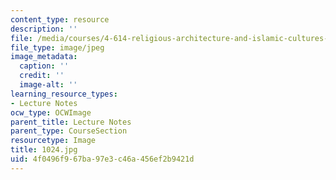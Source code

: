 ```yaml
---
content_type: resource
description: ''
file: /media/courses/4-614-religious-architecture-and-islamic-cultures-fall-2002/4f0496f967ba97e3c46a456ef2b9421d_1024.jpg
file_type: image/jpeg
image_metadata:
  caption: ''
  credit: ''
  image-alt: ''
learning_resource_types:
- Lecture Notes
ocw_type: OCWImage
parent_title: Lecture Notes
parent_type: CourseSection
resourcetype: Image
title: 1024.jpg
uid: 4f0496f9-67ba-97e3-c46a-456ef2b9421d
---
```

